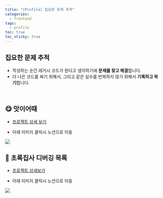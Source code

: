 ```yaml
---
title: "[Profile] 집요한 문제 추적"
categories:
  - frontend
tags:
  - profile
toc: true
toc_sticky: true
---
```


## 집요한 문제 추적

- 작성하는 순간 레거시 코드가 된다고 생각하기에 **문제를 찾고 해결**합니다.
- 더 나은 코드를 짜기 위해서, 그리고 같은 실수를 반복하지 않기 위해서 **기록하고 복기**합니다.

<br/>

## 😋 맛이어때

- [프로젝트 상세 보기](https://www.notion.so/9ddbf60523a84fff8fa1edfffba94f4d)

- 아래 이미지 클릭시 노션으로 이동

<a href="https://www.notion.so/292c45779ae74ea28b85afc7ff7454f7" target="_blank">
  <img src="https://user-images.githubusercontent.com/79133602/200545475-ca010e46-c069-45cf-93df-93a01c9a720f.png"/>
</a>

<br/>

## 🌵 초록집사 디버깅 목록

- [프로젝트 상세보기](https://www.notion.so/59d5aa1cb98c438a89c7f3362470133f)

- 아래 이미지 클릭시 노션으로 이동

<a href="https://www.notion.so/a217875af1ed45f18a3e243a3f66a948" target="_blank">
  <img src="https://user-images.githubusercontent.com/79133602/200545529-0af101f5-0057-4824-95a6-5fde118be33c.png"/>
</a>
